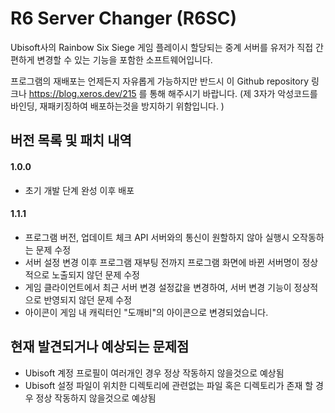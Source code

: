 # R6 Server Changer (R6SC)

Ubisoft사의 Rainbow Six Siege 게임 플레이시 할당되는 중계 서버를 유저가 직접 간편하게 변경할 수 있는 기능을 포함한 소프트웨어입니다.

프로그램의 재배포는 언제든지 자유롭게 가능하지만 반드시 이 Github repository 링크나 https://blog.xeros.dev/215 를 통해 해주시기 바랍니다. (제 3자가 악성코드를 바인딩, 재패키징하여 배포하는것을 방지하기 위함입니다. )

## 버전 목록 및 패치 내역

#### 1.0.0

- 초기 개발 단계 완성 이후 배포

#### 1.1.1

- 프로그램 버전, 업데이트 체크 API 서버와의 통신이 원할하지 않아 실행시 오작동하는 문제 수정
- 서버 설정 변경 이후 프로그램 재부팅 전까지 프로그램 화면에 바뀐 서버명이 정상적으로 노출되지 않던 문제 수정
- 게임 클라이언트에서 최근 서버 변경 설정값을 변경하여, 서버 변경 기능이 정상적으로 반영되지 않던 문제 수정
- 아이콘이 게임 내 캐릭터인 "도깨비"의 아이콘으로 변경되었습니다.

## 현재 발견되거나 예상되는 문제점

- Ubisoft 계정 프로필이 여러개인 경우 정상 작동하지 않을것으로 예상됨
- Ubisoft 설정 파일이 위치한 디렉토리에 관련없는 파일 혹은 디렉토리가 존재 할 경우 정상 작동하지 않을것으로 예상됨

